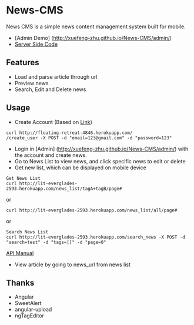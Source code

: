 News-CMS
===========
News CMS is a simple news content management system built for mobile. 

+ [Admin Demo] (http://xuefeng-zhu.github.io/News-CMS/admin/)
+ [Server Side Code](https://github.com/Xuefeng-Zhu/flask-news-api)

## Features
+ Load and parse article through url
+ Preview news
+ Search, Edit and Delete news

## Usage
+ Create Account (Based on [Link](https://github.com/Xuefeng-Zhu/flask-user-api))

```
curl http://floating-retreat-4846.herokuapp.com/
/create_user -X POST -d "email=123@gmail.com" -d "password=123"
```

+ Login in [Admin] (http://xuefeng-zhu.github.io/News-CMS/admin/) with the account and create news.
+ Go to News List to view news, and click specific news to edit or delete
+ Get new list, which can be displayed on mobile device

```
Get News List
curl http://lit-everglades-2593.herokuapp.com/news_list/tagA+tagB/page#
```
or 

```
curl http://lit-everglades-2593.herokuapp.com/news_list/all/page#
```
or 

```
Search News List
curl http://lit-everglades-2593.herokuapp.com/search_news -X POST -d "search=test" -d "tags=[]" -d "page=0"
```
[API Manual](https://github.com/Xuefeng-Zhu/flask-news-api)

+ View article by going to news_url from news list

## Thanks
+ Angular
+ SweetAlert
+ angular-upload
+ ngTagEditor
